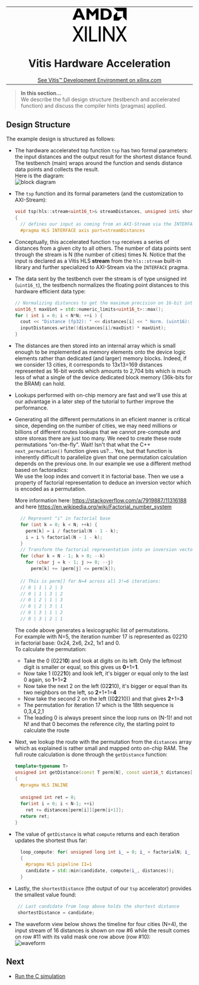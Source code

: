 ﻿<!--
/*
 * Copyright 2021 Xilinx, Inc.
 *
 * Licensed under the Apache License, Version 2.0 (the "License");
 * you may not use this file except in compliance with the License.
 * You may obtain a copy of the License at:
 * http://www.apache.org/licenses/LICENSE-2.0
 *
 * Unless required by applicable law or agreed to in writing, software
 * distributed under the License is distributed on an "AS IS" BASIS,
 * WITHOUT WARRANTIES OR CONDITIONS OF ANY KIND, either express or implied.
 * See the License for the specific language governing permissions and
 * limitations under the License.
 */ -->
 
 <table class="sphinxhide" width="100%">
 <tr width="100%">
    <td align="center"><img src="https://raw.githubusercontent.com/Xilinx/Image-Collateral/main/xilinx-logo.png" width="30%"/><h1>Vitis Hardware Acceleration</h1>
    <a href="https://www.xilinx.com/products/design-tools/vitis.html">See Vitis™ Development Environment on xilinx.com</br></a>
    </td>
 </tr>
</table>


 > **In this section...**   
We describe the full design structure (testbench and accelerated function) and discuss the compiler hints (pragmas) applied. 

## Design Structure
The example design is structured as follows:
- The hardware accelerated top function `tsp` has two formal parameters: the input distances and the output result for the shortest distance found.  The testbench (main) wraps around the function and sends distance data points and collects the result.  
 Here is the diagram:  
  <img src="./images/descript.png" alt="block diagram" title="description" width="600" height="250" />  
- The `tsp` function and its formal parameters (and the customization to AXI-Stream):  
  ```cpp
  void tsp(hls::stream<uint16_t>& streamDistances, unsigned int& shortestDistance)
  {
    // defines our input as coming from an AXI-Stream via the INTERFACE pragma
    #pragma HLS INTERFACE axis port=streamDistances
  ``` 
- Conceptually, this accelerated function `tsp` receives a series of distances from a given city to all others.  The number of data points sent through the stream is N (the number of cities) times N. Notice that the input is declared as a Vitis HLS **stream** from the `hls::stream` built-in library and further specialized to AXI-Stream via the `INTERFACE` pragma. 
- The data sent by the testbench over the stream is of type unsigned int (`uint16_t`), the testbench normalizes the floating point distances to this hardware efficient data type: 
  ```cpp
  // Normalizing distances to get the maximum precision on 16-bit integers
  uint16_t maxUint = std::numeric_limits<uint16_t>::max();
  for ( int i = 0; i < N*N; ++i ) {
    cout << "Distance (fp32): " << distances[i] << " Norm. (uint16): " << (uint16_t)((distances[i]/maxDist) * maxUint);
    inputDistances.write((distances[i]/maxDist) * maxUint);
  }
  ```
- The distances are then stored into an internal array which is small enough to be implemented as memory elements onto the device logic elements rather than dedicated (and larger) memory blocks.  Indeed, if we consider 13 cities, it corresponds to 13x13=169 distances represented as 16-bit words which amounts to 2,704 bits which is much less of what a single of the device dedicated block memory (36k-bits for the BRAM) can hold.
- Lookups performed with on-chip memory are fast and we'll use this at our advantage in a later step of the tutorial to further improve the performance.
- Generating all the different permutations in an eficient manner is critical since, depending on the number of cities, we may need millions or billions of different routes lookups that we cannot pre-compute and store storeas there are just too many. We need to create these route permutations "on-the-fly".
Wait! Isn't that what the C++ `next_permutation()` function gives us?... Yes, but that function is inherently difficult to parallelize given that one permutation calculation depends on the previous one.  In our example we use a different method based on factoradics:   
We use the loop index and convert it in factorial base. Then we use a property of factorial representation to deduce an inversion vector which is encoded as a permutation.

  More information here: https://stackoverflow.com/a/7919887/11316188   
  and here https://en.wikipedia.org/wiki/Factorial_number_system

  ```cpp
    // Represent "i" in factorial base
    for (int k = 0; k < N; ++k) {
      perm[k] = i / factorial(N - 1 - k);
      i = i % factorial(N - 1 - k);
    }
    // Transform the factorial representation into an inversion vector
    for (char k = N - 1; k > 0; --k)
      for (char j = k - 1; j >= 0; --j)
        perm[k] += (perm[j] <= perm[k]);
  
    // This is perm[] for N=4 across all 3!=6 iterations:
    // 0 | 1 | 2 | 3
    // 0 | 1 | 3 | 2
    // 0 | 2 | 1 | 3
    // 0 | 2 | 3 | 1
    // 0 | 3 | 1 | 2
    // 0 | 3 | 2 | 1
  ```

  The code above generates a lexicographic list of permutations.  
  For example with N=5, the iteration number 17 is represented as 02210 in factorial base: 0x24, 2x6, 2x2, 1x1 and 0.  
  To calculate the permutation:
  - Take the 0 (0221**0**) and look at digits on its left. Only the leftmost digit is smaller or equal, so this gives us **0**+1=**1**.
  - Now take 1 (022**1**0) and look left, it's bigger or equal only to the last 0 again, so **1**+1=**2**
  - Now take the next 2 on the left (02**2**10), it's bigger or equal than its two neighbors on the left, so  **2**+1+1=**4**
  - Now take the second 2 on the left ((0**2**210)) and that gives **2**+1=**3** 
  - The permutation for iteration 17 which is the 18th sequence is 0,3,4,2,1
  - The leading 0 is always present since the loop runs on (N-1)! and not N! and that 0 becomes the reference city, the starting point to calculate the route  

- Next, we lookup the route with the permutation from the `distances` array which as explained is rather small and mapped onto on-chip RAM.  The full route calculation is done through the `getDistance` function:

  ```cpp
  template<typename T>
  unsigned int getDistance(const T perm[N], const uint16_t distances[N][N])
  {
    #pragma HLS INLINE

    unsigned int ret = 0;
    for(int i = 0; i < N-1; ++i)
      ret += distances[perm[i]][perm[i+1]];
    return ret;
  }
  ```
- The value of `getDistance` is what `compute` returns and each iteration updates the shortest thus far:
  ```cpp
    loop_compute: for( unsigned long int i_ = 0; i_ < factorialN; i_ += 1 )
    {
      #pragma HLS pipeline II=1
      candidate = std::min(candidate, compute(i_, distances));
    }
  ```
- Lastly, the `shortestDistance` (the output of our `tsp` accelerator) provides the smallest value found:
  ```cpp
   // Last candidate from loop above holds the shortest distance
   shortestDistance = candidate;
   ```
 - The waveform view below shows the timeline for four cities (N=4), the input stream of 16 distances is shown on row #6 while the result comes on row #11 with its valid mask one row above (row #10):  
   <img src="./images/wave1.png" alt="waveform" title="waveform" width="990" height="330" /> 
 
## Next

* [Run the C simulation](./csim.md)
